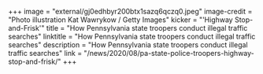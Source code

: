 +++
image = "external/gj0edhbyr200btx1sazq6qczq0.jpeg"
image-credit = "Photo illustration Kat Wawrykow / Getty Images"
kicker = "'Highway Stop-and-Frisk'"
title = "How Pennsylvania state troopers conduct illegal traffic searches"
linktitle = "How Pennsylvania state troopers conduct illegal traffic searches"
description = "How Pennsylvania state troopers conduct illegal traffic searches"
link = "/news/2020/08/pa-state-police-troopers-highway-stop-and-frisk/"
+++
